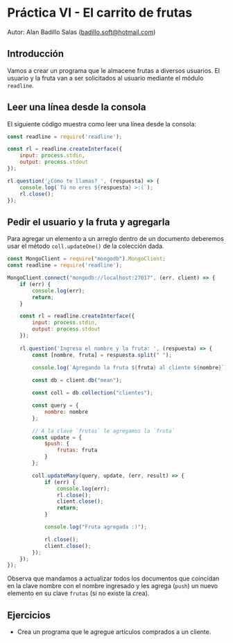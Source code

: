 # Práctica VI - El carrito de frutas

Autor: Alan Badillo Salas (badillo.soft@hotmail.com)

## Introducción

Vamos a crear un programa que le almacene frutas a diversos usuarios. El usuario y la fruta van a ser solicitados al usuario mediante  el módulo `readline`.

## Leer una línea desde la consola

El siguiente código muestra como leer una línea desde la consola:

~~~js
const readline = require('readline');

const rl = readline.createInterface({
    input: process.stdin,
    output: process.stdout
});

rl.question('¿Cómo te llamas? ', (respuesta) => {
    console.log(`Tú no eres ${respuesta} >:(`);
    rl.close();
});
~~~

## Pedir el usuario y la fruta y agregarla

Para agregar un elemento a un arreglo dentro de un documento deberemos usar el método `coll.updateOne()` de la colección dada.

~~~js
const MongoClient = require("mongodb").MongoClient;
const readline = require('readline');

MongoClient.connect("mongodb://localhost:27017", (err, client) => {
    if (err) {
        console.log(err);
        return;
    }

    const rl = readline.createInterface({
        input: process.stdin,
        output: process.stdout
    });
    
    rl.question('Ingresa el nombre y la fruta: ', (respuesta) => {
        const [nombre, fruta] = respuesta.split(" ");
    
        console.log(`Agregando la fruta ${fruta} al cliente ${nombre}`);

        const db = client.db("mean");

        const coll = db.collection("clientes");

        const query = {
            nombre: nombre
        };

        // A la clave `frutas` le agregamos la `fruta`
        const update = {
            $push: {
                frutas: fruta
            }
        };

        coll.updateMany(query, update, (err, result) => {
            if (err) {
                console.log(err);
                rl.close();
                client.close();
                return;
            }

            console.log("Fruta agregada :)");

            rl.close();
            client.close();
        });
    });
});
~~~

Observa que mandamos a actualizar todos los documentos que coincidan en la clave nombre con el nombre ingresado y les agrega (`push`) un nuevo elemento en su clave `frutas` (si no existe la crea).

## Ejercicios

* Crea un programa que le agregue artículos comprados a un cliente.